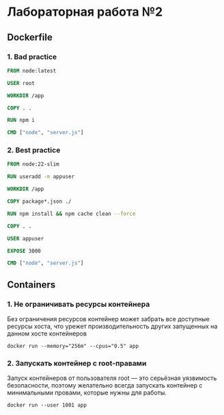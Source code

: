 # Лабораторная работа №2

## Dockerfile

### 1. Bad practice
```dockerfile
FROM node:latest

USER root

WORKDIR /app

COPY . .

RUN npm i

CMD ["node", "server.js"]
```

### 2. Best practice
```dockerfile
FROM node:22-slim

RUN useradd -m appuser

WORKDIR /app

COPY package*.json ./

RUN npm install && npm cache clean --force

COPY . .

USER appuser

EXPOSE 3000

CMD ["node", "server.js"]
```

## Containers

### 1. Не ограничивать ресурсы контейнера
Без ограничения ресурсов контейнер может забрать все доступные ресурсы хоста, 
что урежет производительность других запущенных на данном хосте контейнеров
```shell
docker run --memory="256m" --cpus="0.5" app
```

### 2. Запускать контейнер с root-правами
Запуск контейнеров от пользователя root — это серьёзная уязвимость безопасности, поэтому 
желательно всегда запускать контейнер с минимальными провами, которые нужны для работы.
```shell
docker run --user 1001 app
```